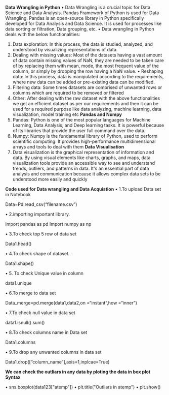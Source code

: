 **Data Wrangling in Python**
•	Data Wrangling is a crucial topic for Data Science and Data Analysis. Pandas Framework of Python is used for Data Wrangling. Pandas is an open-source library in Python specifically developed for Data Analysis and Data Science. It is used for processes like data sorting or filtration, Data grouping, etc.
•	Data wrangling in Python deals with the below functionalities:
1.	Data exploration: In this process, the data is studied, analyzed, and understood by visualizing representations of data.
2.	Dealing with missing values: Most of the datasets having a vast amount of data contain missing values of NaN, they are needed to be taken care of by replacing them with mean, mode, the most frequent value of the column, or simply by dropping the row having a NaN value.
•	Reshaping data: In this process, data is manipulated according to the requirements, where new data can be added or pre-existing data can be modified.
1.	Filtering data: Some times datasets are comprised of unwanted rows or columns which are required to be removed or filtered
2.	Other: After dealing with the raw dataset with the above functionalities we get an efficient dataset as per our requirements and then it can be used for a required purpose like data analyzing, machine learning, data visualization, model training etc
**Pandas and Numpy**
3.	Pandas: Python is one of the most popular languages for Machine Learning, Data Analysis, and Deep learning tasks. It is powerful because of its libraries that provide the user full command over the data.
4.	Numpy: Numpy is the fundamental library of Python, used to perform scientific computing. It provides high-performance multidimensional arrays and tools to deal with them
**Data Visualisation**
5.	Data visualization is the graphical representation of information and data. By using visual elements like charts, graphs, and maps, data visualization tools provide an accessible way to see and understand trends, outliers, and patterns in data. It's an essential part of data analysis and communication because it allows complex data sets to be understood more easily and quickly

**Code used for Data wrangling and Data Acquistion**
•	   1.To upload Data set in Notebook

Data=Pd.read_csv(“filename.csv”)

•	2.importing important library.

Import pandas as pd
Import numpy as np

•	3.To check top 5 row of data set

Data1.head()

•	4.To check shape of dataset.

Data1.shape()

•	5. To check Unique value in column

 data1.unique
 
•	6.To merge to data set

Data_merge=pd.merge(data1,data2,on =“instant”,how =“inner”)

•	7.To check null value in data set

 data1.isnull().sum()
 
•	8.To check columns name in Data set

Data1.columns

•	9.To drop any unwanted columns in data set 

Data1.drop([“column_name”],axis=1,inplcae=True)

**We can check the outliars in any data by ploting the data in box plot
Syntax**

•	sns.boxplot(data123["atemp"])
•	plt.title("Outliars in atemp")
•	plt.show()





